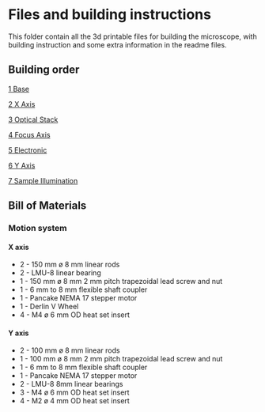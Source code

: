 # Files and building instructions

This folder contain all the 3d printable files for building the microscope, with building instruction and some extra information in the readme files.

## Building order

[1 Base](mecanical_stage/base_plate/readme.md)

[2 X Axis](mecanical_stage/X_axis/readme.md)

[3 Optical Stack](optical_stack/readme.md)

[4 Focus Axis](mecanical_stage/Focus_axis/readme.md)

[5 Electronic](mecanical_stage/Y_axis/readme.md)

[6 Y Axis](mecanical_stage/Y_axis/readme.md)

[7 Sample Illumination](mecanical_stage/Y_axis/readme.md)

## Bill of Materials

### Motion system

#### X axis

* 2 - 150 mm ø 8 mm linear rods
* 2 - LMU-8 linear bearing
* 1 - 150 mm ø 8 mm 2 mm pitch trapezoidal lead screw and nut
* 1 - 6 mm to 8 mm flexible shaft coupler
* 1 - Pancake NEMA 17 stepper motor
* 1 - Derlin V Wheel
* 4 - M4 ø 6 mm OD heat set insert

#### Y axis

* 2 - 100 mm ø 8 mm linear rods
* 1 - 100 mm ø 8 mm 2 mm pitch trapezoidal lead screw and nut
* 1 - 6 mm to 8 mm flexible shaft coupler
* 1 - Pancake NEMA 17 stepper motor
* 2 - LMU-8 8mm linear bearings
* 3 - M4 ø 6 mm OD heat set insert
* 4 - M2 ø 4 mm OD heat set insert
